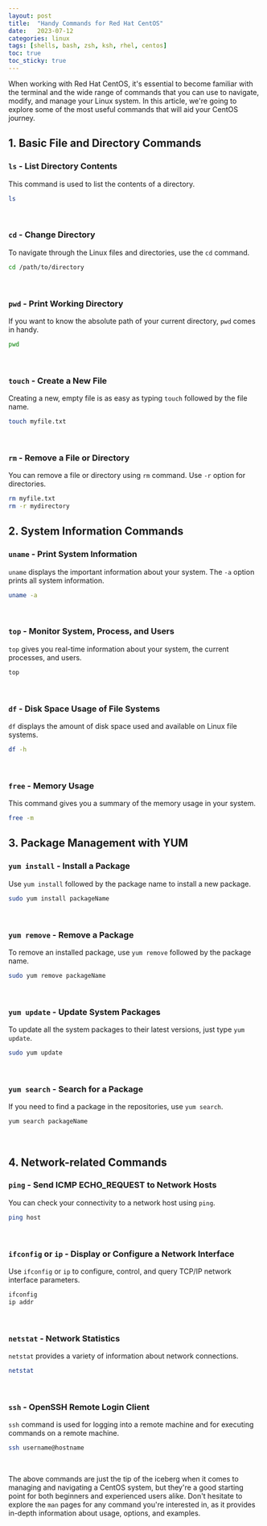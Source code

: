 ```yaml
---
layout: post
title:  "Handy Commands for Red Hat CentOS"
date:   2023-07-12
categories: linux
tags: [shells, bash, zsh, ksh, rhel, centos]
toc: true
toc_sticky: true
---
```


When working with Red Hat CentOS, it's essential to become familiar with the terminal and the wide range of commands that you can use to navigate, modify, and manage your Linux system. In this article, we're going to explore some of the most useful commands that will aid your CentOS journey.

## 1. Basic File and Directory Commands

### `ls` - List Directory Contents
This command is used to list the contents of a directory.

```bash
ls
```
<br>

### `cd` - Change Directory
To navigate through the Linux files and directories, use the `cd` command.

```bash
cd /path/to/directory
```
<br>

### `pwd` - Print Working Directory
If you want to know the absolute path of your current directory, `pwd` comes in handy.

```bash
pwd
```
<br>

### `touch` - Create a New File
Creating a new, empty file is as easy as typing `touch` followed by the file name.

```bash
touch myfile.txt
```
<br>

### `rm` - Remove a File or Directory
You can remove a file or directory using `rm` command. Use `-r` option for directories.

```bash
rm myfile.txt
rm -r mydirectory
```

## 2. System Information Commands

### `uname` - Print System Information
`uname` displays the important information about your system. The `-a` option prints all system information.

```bash
uname -a
```
<br>

### `top` - Monitor System, Process, and Users
`top` gives you real-time information about your system, the current processes, and users.

```bash
top
```
<br>

### `df` - Disk Space Usage of File Systems
`df` displays the amount of disk space used and available on Linux file systems.

```bash
df -h
```
<br>

### `free` - Memory Usage
This command gives you a summary of the memory usage in your system.

```bash
free -m
```


## 3. Package Management with YUM

### `yum install` - Install a Package
Use `yum install` followed by the package name to install a new package.

```bash
sudo yum install packageName
```
<br>

### `yum remove` - Remove a Package
To remove an installed package, use `yum remove` followed by the package name.

```bash
sudo yum remove packageName
```
<br>

### `yum update` - Update System Packages
To update all the system packages to their latest versions, just type `yum update`.

```bash
sudo yum update
```
<br>

### `yum search` - Search for a Package
If you need to find a package in the repositories, use `yum search`.

```bash
yum search packageName
```
<br>

## 4. Network-related Commands

### `ping` - Send ICMP ECHO_REQUEST to Network Hosts
You can check your connectivity to a network host using `ping`.

```bash
ping host
```
<br>

### `ifconfig` or `ip` - Display or Configure a Network Interface
Use `ifconfig` or `ip` to configure, control, and query TCP/IP network interface parameters.

```bash
ifconfig
ip addr
```
<br>

### `netstat` - Network Statistics
`netstat` provides a variety of information about network connections.

```bash
netstat
```
<br>


### `ssh` - OpenSSH Remote Login Client
`ssh` command is used for logging into a remote machine and for executing commands on a remote machine.

```bash
ssh username@hostname
```
<br>


The above commands are just the tip of the iceberg when it comes to managing and navigating a CentOS system, but they're a good starting point for both beginners and experienced users alike. Don't hesitate to explore the `man` pages for any command you're interested in, as it provides in-depth information about usage, options, and examples.
